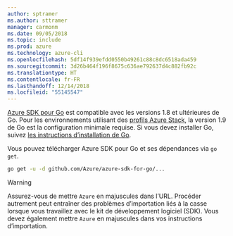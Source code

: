 ```yaml
---
author: sptramer
ms.author: sttramer
manager: carmonm
ms.date: 09/05/2018
ms.topic: include
ms.prod: azure
ms.technology: azure-cli
ms.openlocfilehash: 5df14f939efdd0550b49261c88c8dc6518ada459
ms.sourcegitcommit: 3d26b464f196f8675c636ae792637d4c882fb92c
ms.translationtype: HT
ms.contentlocale: fr-FR
ms.lasthandoff: 12/14/2018
ms.locfileid: "55145547"
---
```

[Azure SDK pour Go](https://github.com/Azure/azure-sdk-for-go) est compatible avec les versions 1.8 et ultérieures de Go. Pour les environnements utilisant des [profils Azure Stack](/azure/azure-stack/user/azure-stack-version-profiles-go), la version 1.9 de Go est la configuration minimale requise.
Si vous devez installer Go, suivez [les instructions d’installation de Go](https://golang.org/doc/install).

Vous pouvez télécharger Azure SDK pour Go et ses dépendances via `go get`.

```bash
go get -u -d github.com/Azure/azure-sdk-for-go/...
```

> [!WARNING]
> Assurez-vous de mettre `Azure` en majuscules dans l’URL. Procéder autrement peut entraîner des problèmes d’importation liés à la casse lorsque vous travaillez avec le kit de développement logiciel (SDK). Vous devez également mettre `Azure` en majuscules dans vos instructions d’importation.

